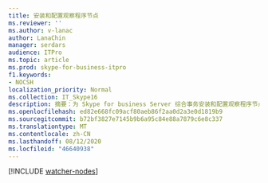 ```yaml
---
title: 安装和配置观察程序节点
ms.reviewer: ''
ms.author: v-lanac
author: LanaChin
manager: serdars
audience: ITPro
ms.topic: article
ms.prod: skype-for-business-itpro
f1.keywords:
- NOCSH
localization_priority: Normal
ms.collection: IT_Skype16
description: 摘要：为 Skype for business Server 综合事务安装和配置观察程序节点。
ms.openlocfilehash: ed82e668fc09acf80aeb86f2aa0d2a3e0d1819b9
ms.sourcegitcommit: b72bf3827e7145b9b6a95c84e88a7879c6e8c337
ms.translationtype: MT
ms.contentlocale: zh-CN
ms.lasthandoff: 08/12/2020
ms.locfileid: "46640938"
---
```

[!INCLUDE [watcher-nodes](../../SfbServer/management-tools/use-scom-management-pack/watcher-nodes.md)]
